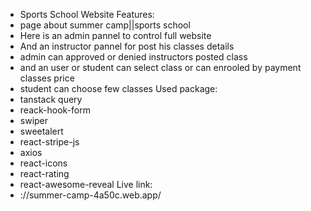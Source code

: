 - <link rel="icon" type="image/svg+xml" href="/logo.jpg" /> Sports School
  Website Features:
- page about summer camp||sports school
- Here is an admin pannel to control full website
- And an instructor pannel for post his classes details
- admin can approved or denied instructors posted class
- and an user or student can select class or can enrooled by payment classes price
- student can choose few classes
  Used package:
- tanstack query
- reack-hook-form
- swiper
- sweetalert
- react-stripe-js
- axios
- react-icons
- react-rating
- react-awesome-reveal
  Live link:
- ://summer-camp-4a50c.web.app/
